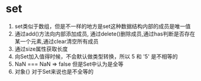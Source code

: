 # set
1. set类似于数组，但是不一样的地方是set这种数据结构内部的成员是唯一值
2. 通过add()方法向内部添加成员, 通过delete()删除成员,通过has判断是否存在某一个元素,通过clear清空所有成员
3. 通过size属性获取长度
4. 向Set加入值得时候，不会默认做类型转换，所以 5 和 '5' 是不相等的
5. NaN === NaN  => false 但是Set中认为是全等
6. 对象{} 对于Set来说也是不全等的